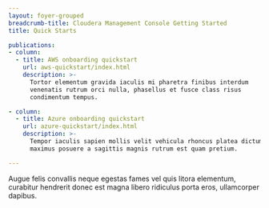 ```yaml
---
layout: foyer-grouped
breadcrumb-title: Cloudera Management Console Getting Started
title: Quick Starts

publications:
- column:
  - title: AWS onboarding quickstart
    url: aws-quickstart/index.html
    description: >-
      Tortor elementum gravida iaculis mi pharetra finibus interdum
      venenatis rutrum orci nulla, phasellus et fusce class risus
      condimentum tempus.

- column:
  - title: Azure onboarding quickstart
    url: azure-quickstart/index.html
    description: >-
      Tempor iaculis sapien mollis velit vehicula rhoncus platea dictum,
      maximus posuere a sagittis magnis rutrum est quam pretium.

---
```


Augue felis convallis neque egestas fames vel quis litora elementum,
curabitur hendrerit donec est magna libero ridiculus porta eros,
ullamcorper dapibus.
